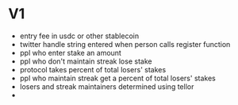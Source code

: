 # V1
- entry fee in usdc or other stablecoin
- twitter handle string entered when person calls register function
- ppl who enter stake an amount
- ppl who don't maintain streak lose stake
- protocol takes percent of total losers' stakes
- ppl who maintain streak get a percent of total losers' stakes
- losers and streak maintainers determined using tellor
- 
